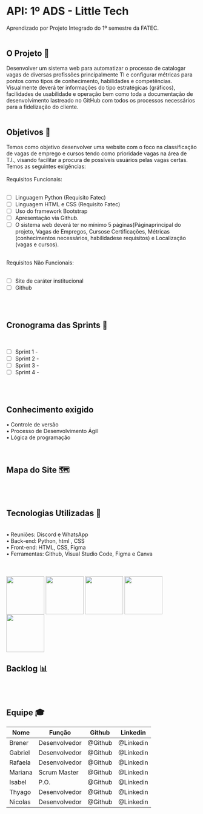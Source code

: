 # API: 1º ADS - Little Tech

Aprendizado por Projeto Integrado do 1º semestre da FATEC.
<br>
<br>
<h2> O Projeto 💼 </h2>
Desenvolver um sistema web para automatizar o processo de catalogar vagas de diversas profissões principalmente  TI  e  configurar  métricas  para  pontos  como  tipos  de  conhecimento,  habilidades  e competências.  Visualmente  deverá  ter  informações  do  tipo  estratégicas  (gráficos),  facilidades  de usabilidade  e operação bem como toda a documentação de desenvolvimento lastreado no GitHub com todos os processos necessários para a fidelização do cliente. 
<br>
<br>
<h2>Objetivos 📌</h2>
Temos como objetivo desenvolver uma website com o foco na classificação de vagas de emprego e cursos tendo como prioridade vagas na área de T.I., visando facilitar a procura de possíveis usuários pelas vagas certas. Temos as seguintes exigências:
<br>
<br>
Requisitos Funcionais:<br>
<br>

- [ ] Linguagem Python (Requisito Fatec)<br>
- [ ] Linguagem HTML e CSS (Requisito Fatec)<br>
- [ ] Uso do framework Bootstrap<br>
- [ ] Apresentação via Github.<br>
- [ ] O sistema web deverá ter no mínimo 5 páginas(Páginaprincipal do projeto, Vagas de Empregos, Cursose Certificações, Métricas (conhecimentos necessários, habilidadese requisitos) e Localização (vagas e cursos).
<br>
Requisitos Não Funcionais:<br>
<br>

- [ ] Site de caráter institucional <br>
- [ ] Github <br>

<br>
<br>
<h2>Cronograma das Sprints 📆</h2><br>

- [ ] Sprint 1 - <br>
- [ ] Sprint 2 - <br>
- [ ] Sprint 3 - <br>
- [ ] Sprint 4 - <br>
<br>
<br>
<h2>Conhecimento exigido</h2>
• Controle de versão<br>
• Processo de Desenvolvimento Ágil<br>
• Lógica de programação<br>
<br>
<br>
<h2>Mapa do Site 🗺️</h2>
<br>
<br>
<h2>Tecnologias Utilizadas 🔧</h2>
<br>
• Reuniões: Discord e WhatsApp <br>
• Back-end: Python, html , CSS <br>
• Front-end: HTML, CSS, Figma <br>
• Ferramentas: Github, Visual Studio Code, Figma e Canva <br>
<br>
<br>
<div style="display: inline_blocks"><br>
 <img align="center" src="https://cdn.jsdelivr.net/gh/devicons/devicon/icons/html5/html5-original-wordmark.svg" height= "100" width= "100"/> 
 <img align="center" src="https://cdn.jsdelivr.net/gh/devicons/devicon/icons/css3/css3-original-wordmark.svg" height= "100" width= "100"/>
 <img align="center"src="https://cdn.jsdelivr.net/gh/devicons/devicon/icons/python/python-original.svg" height= "100" width= "100"/>
 <img align="center"src="https://cdn.jsdelivr.net/gh/devicons/devicon/icons/canva/canva-original.svg" height= "100" width= "100"/> 
 <img align="center"src="https://cdn.jsdelivr.net/gh/devicons/devicon/icons/figma/figma-original.svg" height= "100" width= "100"/>         
                 
          
<br>
<h2>Backlog 📊 </h2>
<br>
<br>
<h2>Equipe 🎓</h2>
 
 Nome | Função | Github | Linkedin 
------|--------|--------|----------
Brener|Desenvolvedor|@Github|@Linkedin
Gabriel|Desenvolvedor|@Github|@Linkedin
Rafaela|Desenvolvedor|@Github|@Linkedin
Mariana|Scrum Master|@Github|@Linkedin
Isabel|P.O.          |@Github|@Linkedin
Thyago|Desenvolvedor|@Github|@Linkedin
Nicolas|Desenvolvedor|@Github|@Linkedin
 
<br>
<br>


